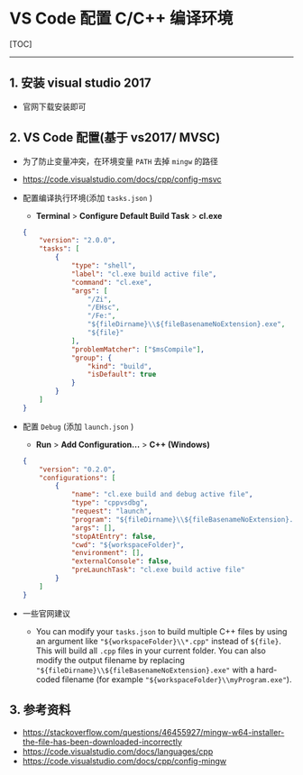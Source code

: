 # VS Code 配置 C/C++ 编译环境

[TOC]

---



## 1. 安装 visual studio 2017

+ 官网下载安装即可



## 2. VS Code 配置(基于 vs2017/ MVSC)

+ 为了防止变量冲突，在环境变量 `PATH` 去掉 `mingw` 的路径
+ https://code.visualstudio.com/docs/cpp/config-msvc

+ 配置编译执行环境(添加 `tasks.json` )
  
    +   **Terminal** > **Configure Default Build Task** > **cl.exe**
    
    ```json
    {
        "version": "2.0.0",
        "tasks": [
            {
                "type": "shell",
                "label": "cl.exe build active file",
                "command": "cl.exe",
                "args": [
                    "/Zi",
                    "/EHsc",
                    "/Fe:",
                    "${fileDirname}\\${fileBasenameNoExtension}.exe",
                    "${file}"
                ],
                "problemMatcher": ["$msCompile"],
                "group": {
                    "kind": "build",
                    "isDefault": true
                }
            }
        ]
    }
    ```
    
+ 配置 `Debug` (添加 `launch.json` )
  
    +   **Run** > **Add Configuration...** > **C++ (Windows)**
    
    ```json
    {
        "version": "0.2.0",
        "configurations": [
            {
                "name": "cl.exe build and debug active file",
                "type": "cppvsdbg",
                "request": "launch",
                "program": "${fileDirname}\\${fileBasenameNoExtension}.exe",
                "args": [],
                "stopAtEntry": false,
                "cwd": "${workspaceFolder}",
                "environment": [],
                "externalConsole": false,
                "preLaunchTask": "cl.exe build active file"
            }
        ]
    }
    
    ```

+ 一些官网建议
    
    + You can modify your `tasks.json` to build multiple C++ files by using an argument like `"${workspaceFolder}\\*.cpp"` instead of `${file}`. This will build all `.cpp` files in your current folder. You can also modify the output filename by replacing `"${fileDirname}\\${fileBasenameNoExtension}.exe"` with a hard-coded filename (for example `"${workspaceFolder}\\myProgram.exe"`).





## 3. 参考资料

+ https://stackoverflow.com/questions/46455927/mingw-w64-installer-the-file-has-been-downloaded-incorrectly
+ https://code.visualstudio.com/docs/languages/cpp
+ https://code.visualstudio.com/docs/cpp/config-mingw